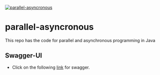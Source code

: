 [![parallel-asyncronous](https://github.com/dilipsundarraj1/parallel-asynchronous-using-java/actions/workflows/gradle.yml/badge.svg?branch=final)](https://github.com/dilipsundarraj1/parallel-asynchronous-using-java/actions/workflows/gradle.yml)

# parallel-asyncronous
This repo has the code for parallel and asynchronous programming in Java

## Swagger-UI

-   Click on the following [link](http://localhost:8080/movies/swagger-ui.html) for swagger.